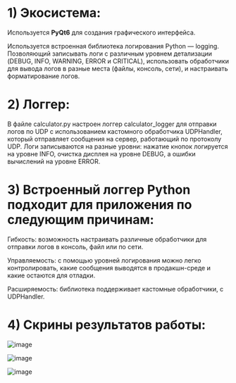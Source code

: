 # 1) Экосистема: 
Используется **PyQt6** для создания графического интерфейса.

Используется встроенная библиотека логирования Python — logging. Позволяющий записывать логи с различным уровнем детализации (DEBUG, INFO, WARNING, ERROR и CRITICAL), использовать обработчики для вывода логов в разные места (файлы, консоль, сети), и настраивать форматирование логов.

# 2) Логгер: 
В файле calculator.py настроен логгер calculator_logger для отправки логов по UDP с использованием кастомного обработчика UDPHandler, который отправляет сообщения на сервер, работающий по протоколу UDP. Логи записываются на разные уровни: нажатие кнопок логируется на уровне INFO, очистка дисплея на уровне DEBUG, а ошибки вычислений на уровне ERROR.

# 3) Встроенный логгер Python подходит для приложения по следующим причинам:

Гибкость: возможность настраивать различные обработчики для отправки логов в консоль, файл или по сети.

Управляемость: с помощью уровней логирования можно легко контролировать, какие сообщения выводятся в продакшн-среде и какие остаются для отладки.

Расширяемость: библиотека поддерживает кастомные обработчики, с UDPHandler.

# 4) Скрины результатов работы:
![image](https://github.com/user-attachments/assets/de11e47f-5c6d-4a0a-bcc7-6ef733b14a86)

![image](https://github.com/user-attachments/assets/80a3868b-6674-43bd-bbad-0385e0d3a19d)

![image](https://github.com/user-attachments/assets/d0ab00bf-0719-4c83-b2cb-f56f82483686)

